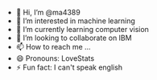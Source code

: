 - 👋 Hi, I’m @ma4389
- 👀 I’m interested in machine learning
- 🌱 I’m currently learning computer vision 
- 💞️ I’m looking to collaborate on IBM
- 📫 How to reach me ...
- 😄 Pronouns: LoveStats
- ⚡ Fun fact: I can't speak english

<!---
ma4389/ma4389 is a ✨ special ✨ repository because its `README.md` (this file) appears on your GitHub profile.
You can click the Preview link to take a look at your changes.
--->
